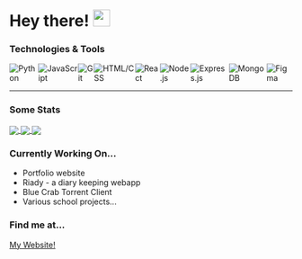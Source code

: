 # Hey there! <img src="https://raw.githubusercontent.com/MartinHeinz/MartinHeinz/master/wave.gif" width="30px">


### Technologies & Tools
<div style="display: flex">
  <img alt="Python" src="https://img.shields.io/badge/-Python-blue"/>
  <img alt="JavaScript" src="https://img.shields.io/badge/-Javascript-yellow" />
  <img alt="Git" src="https://img.shields.io/badge/-Git-critical" />
  <img alt="HTML/CSS" src="https://img.shields.io/badge/-HTML%2FCSS-yellowgreen" />
  <img alt="React" src="https://img.shields.io/badge/-React-3e8bc3" />
  <img alt="Node.js" src="https://img.shields.io/badge/-Node-3c873a" />
  <img alt="Express.js" src="https://img.shields.io/badge/-Express-yellow" />
  <img alt="MongoDB" src="https://img.shields.io/badge/-MongoDB-4ca158" />
  <img alt="Figma" src="https://img.shields.io/badge/-Figma-8c5aee" />
</div>
<hr>

### Some Stats
<a href="https://deepsharma.me">
  <img align="center" src="https://github-readme-stats.vercel.app/api?username=color-depth&show_icons=true&hide=stars,contribs&count_private=true&theme=radical" />
</a>
<a href="https://deepsharma.me">
  <img align="center" src="https://github-readme-stats.vercel.app/api/top-langs/?username=color-depth&langs_count=7&layout=compact&theme=radical" />
</a>
<a href="https://github.com/color-depth/custom-assembler">
  <img align="center" src="https://github-readme-stats.vercel.app/api/pin/?username=color-depth&repo=custom-assembler&theme=radical" />
</a>

### Currently Working On...
- Portfolio website
- Riady - a diary keeping webapp
- Blue Crab Torrent Client
- Various school projects...

### Find me at...
[My Website!](https://www.deepsharma.me) <br>
